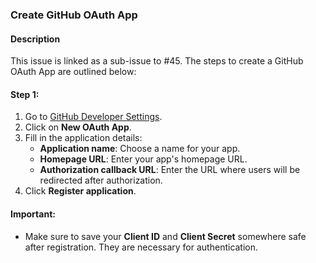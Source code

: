 ### Create GitHub OAuth App

#### Description
This issue is linked as a sub-issue to #45. The steps to create a GitHub OAuth App are outlined below:

#### Step 1:
1. Go to [GitHub Developer Settings](https://github.com/settings/developers).
2. Click on **New OAuth App**.
3. Fill in the application details:
   - **Application name**: Choose a name for your app.
   - **Homepage URL**: Enter your app's homepage URL.
   - **Authorization callback URL**: Enter the URL where users will be redirected after authorization.
4. Click **Register application**.

#### Important:
- Make sure to save your **Client ID** and **Client Secret** somewhere safe after registration. They are necessary for authentication.